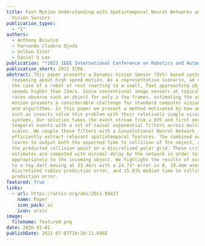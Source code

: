 ```yaml
---
title: Fast Motion Understanding with Spatiotemporal Neural Networks and Dynamic
  Vision Sensors
publication_types:
  - "1"
authors:
  - Anthony Bisulco
  - Fernando Cladera Ojeda
  - Volkan Isler
  - Daniel D Lee
publication: "*2021 IEEE International Conference on Robotics and Automation*"
publication_short: 2021 ICRA
abstract: This paper presents a Dynamic Vision Sensor (DVS) based system for
  reasoning about high speed motion. As a representative scenario, we consider
  the case of a robot at rest reacting to a small, fast approaching object at
  speeds higher than 15m/s. Since conventional image sensors at typical frame
  rates observe such an object for only a few frames, estimating the underlying
  motion presents a considerable challenge for standard computer vision systems
  and algorithms. In this paper we present a method motivated by how animals
  such as insects solve this problem with their relatively simple vision
  systems. Our solution takes the event stream from a DVS and first encodes the
  temporal events with a set of causal exponential filters across multiple time
  scales. We couple these filters with a Convolutional Neural Network (CNN) to
  efficiently extract relevant spatiotemporal features. The combined network
  learns to output both the expected time to collision of the object, as well as
  the predicted collision point on a discretized polar grid. These critical
  estimates are computed with minimal delay by the network in order to react
  appropriately to the incoming object. We highlight the results of our system
  to a toy dart moving at 23.4m/s with a 24.73° error in θ, 18.4mm average
  discretized radius prediction error, and 25.03% median time to collision
  prediction error.
featured: true
links:
  - url: https://arxiv.org/abs/2011.09427
    name: Paper
    icon_pack: ai
    icon: arxiv
image:
  filename: featured.png
date: 2020-01-01
publishDate: 2021-07-07T10:30:11.699Z
---
```

